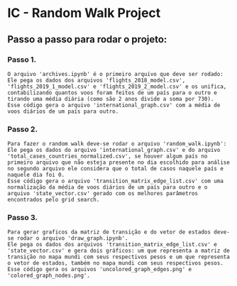 # IC - Random Walk Project


## Passo a passo para rodar o projeto:

### Passo 1.

    O arquivo 'archives.ipynb' é o primeiro arquivo que deve ser rodado:
    Ele pega os dados dos arquivos 'flights_2018_model.csv', 'flights_2019_1_model.csv' e 'flights_2019_2_model.csv' e os unifica, contabilizando quantos voos foram feitos de um país para o outro e tirando uma média diária (como são 2 anos divide a soma por 730). 
    Esse código gera o arquivo 'international_graph.csv' com a média de voos diários de um país para outro.
    
### Passo 2.
    Para fazer o random walk deve-se rodar o arquivo 'random_walk.ipynb':
    Ele pega os dados do arquivo 'international_graph.csv' e do arquivo 'total_cases_countries_normalized.csv', se houver algum país no primeiro arquivo que não esteja presente no dia escolhido para análise no segundo arquivo ele considera que o total de casos naquele país e naquele dia foi 0.
    Esse código gera o arquivo 'transition_matrix_edge_list.csv' com uma normalização da média de voos diários de um país para outro e o arquivo 'state_vector.csv' gerado com os melhores parâmetros encontrados pelo grid search.
    
### Passo 3.
    Para gerar graficos da matriz de transição e do vetor de estados deve-se rodar o arquivo 'draw_graph.ipynb'.
    Ele pega os dados dos arquivos 'transition_matrix_edge_list.csv' e 'state_vector.csv' e gera dois gráficos: um que representa a matriz de transição no mapa mundi com seus respectivos pesos e um que representa o vetor de estados, também no mapa mundi com seus respectivos pesos.
    Esse código gera os arquivos 'uncolored_graph_edges.png' e 'colored_graph_nodes.png'.
